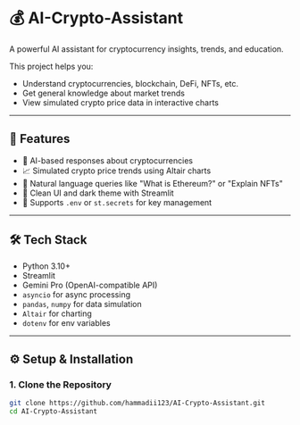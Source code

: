 # 💰 AI-Crypto-Assistant

A powerful AI assistant for cryptocurrency insights, trends, and education.

This project helps you:
- Understand cryptocurrencies, blockchain, DeFi, NFTs, etc.
- Get general knowledge about market trends
- View simulated crypto price data in interactive charts

---

## 🌟 Features

- 🧠 AI-based responses about cryptocurrencies
- 📈 Simulated crypto price trends using Altair charts
- 💬 Natural language queries like "What is Ethereum?" or "Explain NFTs"
- 🧾 Clean UI and dark theme with Streamlit
- 🔐 Supports `.env` or `st.secrets` for key management

---


## 🛠️ Tech Stack

- Python 3.10+
- Streamlit
- Gemini Pro (OpenAI-compatible API)
- `asyncio` for async processing
- `pandas`, `numpy` for data simulation
- `Altair` for charting
- `dotenv` for env variables

---

## ⚙️ Setup & Installation

### 1. Clone the Repository

```bash
git clone https://github.com/hammadii123/AI-Crypto-Assistant.git
cd AI-Crypto-Assistant
